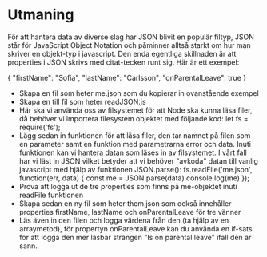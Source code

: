 # Utmaning

För att hantera data av diverse slag har JSON blivit en populär filtyp, JSON står för JavaScript Object Notation och påminner alltså starkt om hur man skriver en objekt-typ i javascript. Den enda egentliga skillnaden är att properties i JSON skrivs med citat-tecken runt sig. Här är ett exempel:

{
    "firstName": "Sofia",
    "lastName": "Carlsson",
    "onParentalLeave": true
}

- Skapa en fil som heter me.json som du kopierar in ovanstående exempel
- Skapa en till fil som heter readJSON.js
- Här ska vi använda oss av filsystemet för att Node ska kunna läsa filer, då behöver vi importera filesystem objektet med följande kod:
let fs = require('fs');
- Lägg sedan in funktionen för att läsa filer, den tar namnet på filen som en parameter samt en funktion med parametrarna error och data. Inuti funktionen kan vi hantera datan som läses in av filsystemet. I vårt fall har vi läst in JSON vilket betyder att vi behöver "avkoda" datan till vanlig javascript med hjälp av funktionen JSON.parse():
fs.readFile('me.json', function(err, data) {
    const me = JSON.parse(data)
    console.log(me)
});
- Prova att logga ut de tre properties som finns på me-objektet inuti readFile funktionen
- Skapa sedan en ny fil som heter them.json som också innehåller properties firstName, lastName och onParentalLeave för tre vänner
- Läs även in den filen och logga värdena från den (ta hjälp av en arraymetod), för propertyn onParentalLeave kan du använda en if-sats för att logga den mer läsbar strängen "Is on parental leave" ifall den är sann.